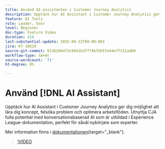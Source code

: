 ```yaml
---
title: Använd AI-assistenten i Customer Journey Analytics
description: Upptäck hur AI Assistant i Customer Journey Analytics ger dig möjlighet att lära dig koncept, felsöka problem och optimera arbetsflöden.
feature: AI Tools
role: Leader, User
level: Beginner
doc-type: Feature Video
duration: 214
last-substantial-update: 2025-08-22T00:00:00Z
jira: KT-18819
source-git-commit: 0136260473c8941b3f774b35b57e44eff331ad60
workflow-type: tm+mt
source-wordcount: '71'
ht-degree: 0%

---
```


# Använd [!DNL AI Assistant]

Upptäck hur AI Assistant i Customer Journey Analytics ger dig möjlighet att lära dig koncept, felsöka problem och optimera arbetsflöden. Utnyttja CJA fulla potential med konversationsbaserad AI som är utbildad i Experience League-dokumentation, perfekt för såväl nybörjare som experter.

Mer information finns i [dokumentationen](https://experienceleague.adobe.com/sv/docs/analytics-platform/using/cja-overview/cja-b2c-overview/ai-assistant){target="_blank"}.

>[!VIDEO](https://video.tv.adobe.com/v/3471136/?learn=on)
